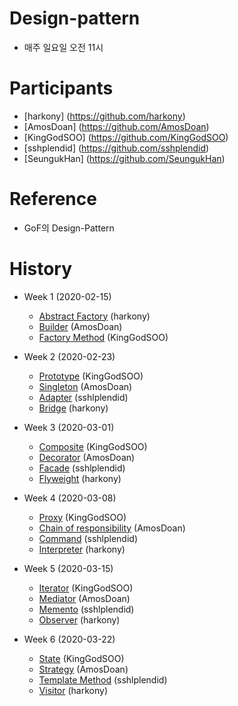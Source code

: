 # Design-pattern
- 매주 일요일 오전 11시

# Participants
- [harkony] (https://github.com/harkony)
- [AmosDoan] (https://github.com/AmosDoan)
- [KingGodSOO] (https://github.com/KingGodSOO) 
- [sshplendid] (https://github.com/sshplendid)
- [SeungukHan] (https://github.com/SeungukHan)

# Reference 
- GoF의 Design-Pattern

# History
- Week 1 (2020-02-15)
  - [Abstract Factory](https://github.com/harkony/design-pattern/blob/master/20200215/abstract_factory/abstract_factory.md) (harkony)
  - [Builder](https://github.com/harkony/design-pattern/blob/master/20200215/builder_pattern/builder_pattern.md) (AmosDoan)
  - [Factory Method](https://github.com/harkony/design-pattern/blob/master/20200215/factory_method/factory_method.md) (KingGodSOO)

- Week 2 (2020-02-23)
  - [Prototype](https://github.com/harkony/design-pattern/blob/master/20200223/prototype/prototype.md) (KingGodSOO)
  - [Singleton](https://github.com/harkony/design-pattern/tree/master/20200223/singleton) (AmosDoan)
  - [Adapter](https://github.com/harkony/design-pattern/blob/master/20200223/adapter/README.md) (sshlplendid)
  - [Bridge](https://github.com/harkony/design-pattern/blob/master/20200223/bridge/bridge.md) (harkony)
  
- Week 3 (2020-03-01)
  - [Composite](https://github.com/harkony/design-pattern/blob/master/20200301/composite/composite.md) (KingGodSOO)
  - [Decorator](https://github.com/harkony/design-pattern/blob/master/20200301/decorator/Decorator.md) (AmosDoan)
  - [Facade](https://github.com/harkony/design-pattern/blob/master/20200301/facade/README.md) (sshlplendid)
  - [Flyweight](https://github.com/harkony/design-pattern/blob/master/20200301/flyweight/flyweight.md) (harkony)
  
- Week 4 (2020-03-08)
  - [Proxy](https://github.com/harkony/design-pattern/blob/master/20200308/proxy/proxy.md) (KingGodSOO)
  - [Chain of responsibility](https://github.com/harkony/design-pattern/blob/master/20200308/chainOfResponsiblity/Chain%20of%20responsibility.md) (AmosDoan)
  - [Command](https://github.com/harkony/design-pattern/blob/master/20200308/command/README.md) (sshlplendid)
  - [Interpreter](https://github.com/harkony/design-pattern/blob/master/20200308/interpreter/interpreter.md) (harkony)
  
- Week 5 (2020-03-15)
  - [Iterator](https://github.com/harkony/design-pattern/blob/master/20200315/iterator/iterator.md) (KingGodSOO)
  - [Mediator](https://github.com/harkony/design-pattern/blob/master/20200315/mediator/Mediator.md) (AmosDoan)
  - [Memento](https://github.com/harkony/design-pattern/tree/master/20200315/memento) (sshlplendid)
  - [Observer](https://github.com/harkony/design-pattern/blob/master/20200315/observer/observer.md) (harkony)
  
- Week 6 (2020-03-22)
  - [State](https://github.com/harkony/design-pattern/blob/master/20200322/state/state.md) (KingGodSOO)
  - [Strategy](https://github.com/harkony/design-pattern/blob/master/20200322/strategy/Strategy.md) (AmosDoan)
  - [Template Method](https://github.com/harkony/design-pattern/tree/master/20200322/template-method) (sshlplendid)
  - [Visitor](https://github.com/harkony/design-pattern/blob/master/20200322/visitor/visitor.md) (harkony)
  
